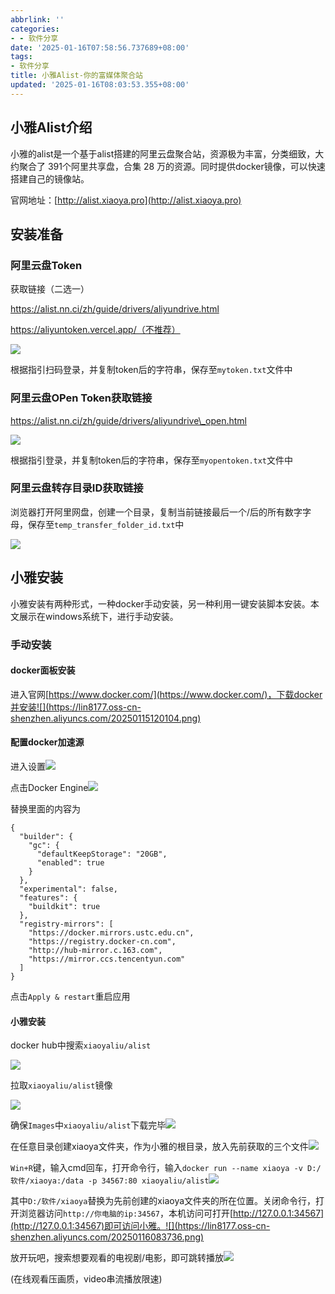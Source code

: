```yaml
---
abbrlink: ''
categories:
- - 软件分享
date: '2025-01-16T07:58:56.737689+08:00'
tags:
- 软件分享
title: 小雅Alist-你的富媒体聚合站
updated: '2025-01-16T08:03:53.355+08:00'
---
```

## 小雅Alist介绍

小雅的alist是一个基于alist搭建的阿里云盘聚合站，资源极为丰富，分类细致，大约聚合了 391个阿里共享盘，合集 28 万的资源。同时提供docker镜像，可以快速搭建自己的镜像站。

官网地址：[http://alist.xiaoya.pro](http://alist.xiaoya.pro)

## 安装准备

### 阿里云盘Token

获取链接（二选一）

https://alist.nn.ci/zh/guide/drivers/aliyundrive.html

https://aliyuntoken.vercel.app/（不推荐）

![](https://lin8177.oss-cn-shenzhen.aliyuncs.com/20250115114702.png)

根据指引扫码登录，并复制token后的字符串，保存至`mytoken.txt`文件中

### 阿里云盘OPen Token获取链接

https://alist.nn.ci/zh/guide/drivers/aliyundrive\_open.html

![](https://lin8177.oss-cn-shenzhen.aliyuncs.com/20250115115251.png)

根据指引登录，并复制token后的字符串，保存至`myopentoken.txt`文件中

### 阿里云盘转存目录ID获取链接

浏览器打开阿里网盘，创建一个目录，复制当前链接最后一个/后的所有数字字母，保存至`temp_transfer_folder_id.txt`中

![](https://lin8177.oss-cn-shenzhen.aliyuncs.com/20250115115655.png)

## 小雅安装

小雅安装有两种形式，一种docker手动安装，另一种利用一键安装脚本安装。本文展示在windows系统下，进行手动安装。

### 手动安装

#### docker面板安装

进入官网[https://www.docker.com/](https://www.docker.com/)，下载docker并安装![](https://lin8177.oss-cn-shenzhen.aliyuncs.com/20250115120104.png)

#### 配置docker加速源

进入设置![](https://lin8177.oss-cn-shenzhen.aliyuncs.com/20250115121954.png)

点击Docker Engine![](https://lin8177.oss-cn-shenzhen.aliyuncs.com/20250115122111.png)

替换里面的内容为

```
{
  "builder": {
    "gc": {
      "defaultKeepStorage": "20GB",
      "enabled": true
    }
  },
  "experimental": false,
  "features": {
    "buildkit": true
  },
  "registry-mirrors": [
    "https://docker.mirrors.ustc.edu.cn",
    "https://registry.docker-cn.com",
    "http://hub-mirror.c.163.com",
    "https://mirror.ccs.tencentyun.com"
  ]
}
```

点击`Apply & restart`重启应用

#### 小雅安装

docker hub中搜索`xiaoyaliu/alist`

![](https://lin8177.oss-cn-shenzhen.aliyuncs.com/20250115122840.png)

拉取`xiaoyaliu/alist`镜像

![](https://lin8177.oss-cn-shenzhen.aliyuncs.com/20250116082214.png)

确保`Images`中`xiaoyaliu/alist`下载完毕![](https://lin8177.oss-cn-shenzhen.aliyuncs.com/20250116082527.png)

在任意目录创建xiaoya文件夹，作为小雅的根目录，放入先前获取的三个文件![](https://lin8177.oss-cn-shenzhen.aliyuncs.com/20250116082702.png)

`Win+R`键，输入cmd回车，打开命令行，输入`docker run --name xiaoya -v D:/软件/xiaoya:/data -p 34567:80 xiaoyaliu/alist`![](https://lin8177.oss-cn-shenzhen.aliyuncs.com/20250116083308.png)

其中`D:/软件/xiaoya`替换为先前创建的xiaoya文件夹的所在位置。关闭命令行，打开浏览器访问`http://你电脑的ip:34567`，本机访问可打开[http://127.0.0.1:34567](http://127.0.0.1:34567)即可访问小雅。![](https://lin8177.oss-cn-shenzhen.aliyuncs.com/20250116083736.png)

放开玩吧，搜索想要观看的电视剧/电影，即可跳转播放![](https://lin8177.oss-cn-shenzhen.aliyuncs.com/20250116083947.png)

(在线观看压画质，video串流播放限速)
